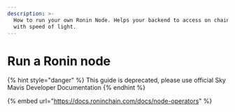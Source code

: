 ```yaml
---
description: >-
  How to run your own Ronin Node. Helps your backend to access on chain data
  with speed of light.
---
```


# Run a Ronin node

{% hint style="danger" %}
This guide is deprecated, please use official Sky Mavis Developer Documentation
{% endhint %}

{% embed url="https://docs.roninchain.com/docs/node-operators" %}
